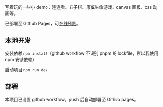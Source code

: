 写着玩的一些小 demo：连连看、五子棋、康威生命游戏、canvas 画板、css 动画等。

已部署至 Github Pages，可[在线预览](https://liuzx-emily.github.io/playground/)。

## 本地开发

安装依赖 `npm install`（github workflow 不识别 pnpm 的 lockfile，所以我使用 npm 安装依赖）

启动项目 `npm run dev`

## 部署

本项目已设置 github workflow，push 后自动部署至 Github pages。
